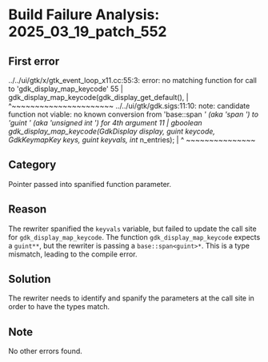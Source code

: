 # Build Failure Analysis: 2025_03_19_patch_552

## First error

../../ui/gtk/x/gtk_event_loop_x11.cc:55:3: error: no matching function for call to 'gdk_display_map_keycode'
   55 |   gdk_display_map_keycode(gdk_display_get_default(),
      |   ^~~~~~~~~~~~~~~~~~~~~~~
../../ui/gtk/gdk.sigs:11:10: note: candidate function not viable: no known conversion from 'base::span<guint> *' (aka 'span<unsigned int> *') to 'guint **' (aka 'unsigned int **') for 4th argument
   11 | gboolean gdk_display_map_keycode(GdkDisplay* display, guint keycode, GdkKeymapKey** keys, guint** keyvals, int* n_entries);
      |          ^                                                                                ~~~~~~~~~~~~~~~

## Category
Pointer passed into spanified function parameter.

## Reason
The rewriter spanified the `keyvals` variable, but failed to update the call site for `gdk_display_map_keycode`. The function `gdk_display_map_keycode` expects a `guint**`, but the rewriter is passing a `base::span<guint>*`. This is a type mismatch, leading to the compile error.

## Solution
The rewriter needs to identify and spanify the parameters at the call site in order to have the types match.

## Note
No other errors found.